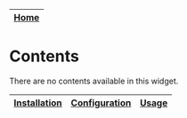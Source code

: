 | [Home](../README.md) |
|----------------------|

# Contents

There are no contents available in this widget.

| [Installation](./setup.md#installation) | [Configuration](./setup.md#configuration) | [Usage](./usage.md) |
|----------------------------------------------|------------------------------------------------|--------------------------|